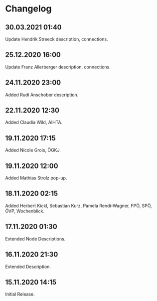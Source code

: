 # Changelog

## 30.03.2021 01:40

Update Hendrik Streeck description, connections.

## 25.12.2020 16:00

Update Franz Allerberger description, connections.

## 24.11.2020 23:00

Added Rudi Anschober description.

## 22.11.2020 12:30

Added Claudia Wild, AIHTA.

## 19.11.2020 17:15

Added Nicole Grois, ÖGKJ.

## 19.11.2020 12:00

Added Mathias Strolz pop-up.

## 18.11.2020 02:15

Added Herbert Kickl, Sebastian Kurz, Pamela Rendi-Wagner, FPÖ, SPÖ, ÖVP, Wochenblick.

## 17.11.2020 01:30

Extended Node Descriptions.

## 16.11.2020 21:30

Extended Description.

## 15.11.2020 14:15

Initial Release.
